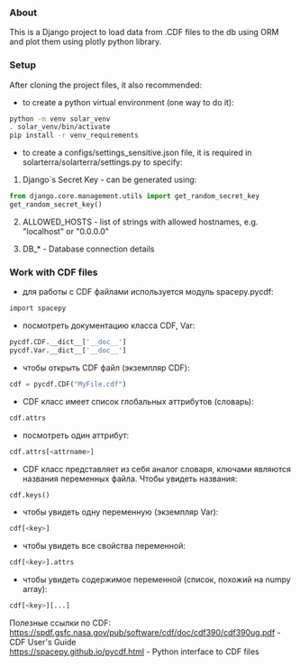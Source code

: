 ### About

This is a Django project to load data from .CDF files to the db using ORM and plot them using plotly python library.

### Setup
After cloning the project files, it also recommended:

- to create a python virtual environment (one way to do it):

```bash
python -m venv solar_venv
. solar_venv/bin/activate
pip install -r venv_requirements
```

- to create a configs/settings_sensitive.json file, it is required in solarterra/solarterra/settings.py to specify:

1. Django`s Secret Key - can be generated using:

```python
from django.core.management.utils import get_random_secret_key  
get_random_secret_key()
```

2. ALLOWED_HOSTS - list of strings with allowed hostnames, e.g. "localhost" or "0.0.0.0"

3. DB_* - Database connection details

### Work with CDF files

- для работы с CDF файлами используется модуль spacepy.pycdf:
```bash
import spacepy
```

- посмотреть документацию класса CDF, Var:
```python
pycdf.CDF.__dict__['__doc__']
pycdf.Var.__dict__['__doc__']
```

- чтобы открыть CDF файл (экземпляр CDF):
```python
cdf = pycdf.CDF("MyFile.cdf")
```

- CDF класс имеет список глобальных аттрибутов (словарь):
```python
cdf.attrs
```

- посмотреть один аттрибут: 
```python
cdf.attrs[<attrname>]
```

- CDF класс представляет из себя аналог словаря, ключами являются названия переменных файла. Чтобы увидеть названия:
```python
cdf.keys()
```

- чтобы увидеть одну переменную (экземпляр Var):
```python
cdf[<key>]
```

- чтобы увидеть все свойства переменной:
```python
cdf[<key>].attrs
```

- чтобы увидеть содержимое переменной (список, похожий на numpy array):
```python
cdf[<key>][...]
```

Полезные ссылки по CDF:<br>
https://spdf.gsfc.nasa.gov/pub/software/cdf/doc/cdf390/cdf390ug.pdf - CDF User's Guide<br>
https://spacepy.github.io/pycdf.html - Python interface to CDF files
